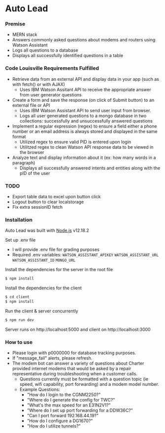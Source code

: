 # Auto Lead

### Premise

  - MERN stack
  - Answers commonly asked questions about modems and routers using Watson Assistant 
  - Logs all questions to a database
  - Displays all successfully identified questions in a table

### Code Louisville Requirements Fulfilled

  - Retrieve data from an external API and display data in your app (such as with fetch() or with AJAX)
    - Uses IBM Watson Assitant API to receive the appropriate answer from user generator questions
  - Create a form and save the response (on click of Submit button) to an external file or API
    - Uses IBM Watson Assistant API to send user input from browser. 
    - Logs all user generated questions to a mongo database in two collections: successfully and unsuccessfully answered questions
  - Implement a regular expression (regex) to ensure a field either a phone number or an email address is always stored and displayed in the same format
    - Utilized regex to ensure valid PID is entered upon login 
    - Utilitzed regex to clean Watson API response data to be viewed in the browser 
  - Analyze text and display information about it (ex: how many words in a paragraph)
    - Displays all successfully answered intents and entities along with the pID of the user 


### TODO

  - Export table data to excel upon button click
  - Logout button to clear localstorage
  - Fix extra sessionID fetch
  
### Installation
Auto Lead was built with [Node.js](https://nodejs.org/) v12.18.2

Set up .env file
  * I will provide .env file for grading purposes
  * Required .env variables:
    `WATSON_ASSISTANT_APIKEY`
    `WATSON_ASSISTANT_URL`
    `WATSON_ASSISTANT_ID`
    `MONGO_URL`

Install the dependencies for the server in the root file
```sh
$ npm install
```

Install the dependencies for the client
```sh
$ cd client
$ npm install
```

Run the client & server concurrently 
```sh
$ npm run dev
```
Server runs on http://localhost:5000 and client on http://localhost:3000

### How to use
- Please login with p0000000 for database tracking purposes. 
- If "message_fail" alerts, please refresh. 
- The modem bot can answer a variety of questions about Charter provided internet modems that would be asked by a repair representative during troubleshooting when a customer calls. 
    - Questions currently must be formatted with a question topic (ie speed, wifi capability, port forwarding) and a modem model number.
    - Example Questions: 
        - "How do I login to the CGNM2250?" 
        - "Where do I generate the config for TWC?"
        - "What's the max speed for an E31N2V1?"
        - "Where do I set up port forwarding for a DDW36C?" 
        - "Can I port forward 192.168.44.19?"
        - "How do I configure a DG1670?"
        - "How do I utilize tunnels?"